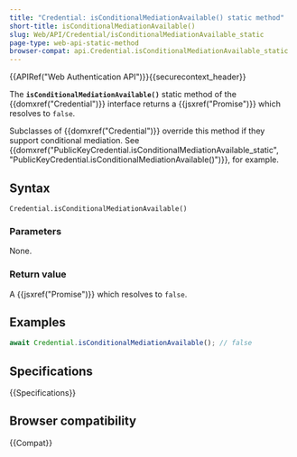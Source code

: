 ```yaml
---
title: "Credential: isConditionalMediationAvailable() static method"
short-title: isConditionalMediationAvailable()
slug: Web/API/Credential/isConditionalMediationAvailable_static
page-type: web-api-static-method
browser-compat: api.Credential.isConditionalMediationAvailable_static
---
```


{{APIRef("Web Authentication API")}}{{securecontext_header}}

The **`isConditionalMediationAvailable()`** static method of the {{domxref("Credential")}} interface returns a {{jsxref("Promise")}} which resolves to `false`.

Subclasses of {{domxref("Credential")}} override this method if they support conditional mediation. See {{domxref("PublicKeyCredential.isConditionalMediationAvailable_static", "PublicKeyCredential.isConditionalMediationAvailable()")}}, for example.

## Syntax

```js-nolint
Credential.isConditionalMediationAvailable()
```

### Parameters

None.

### Return value

A {{jsxref("Promise")}} which resolves to `false`.

## Examples

```js
await Credential.isConditionalMediationAvailable(); // false
```

## Specifications

{{Specifications}}

## Browser compatibility

{{Compat}}

